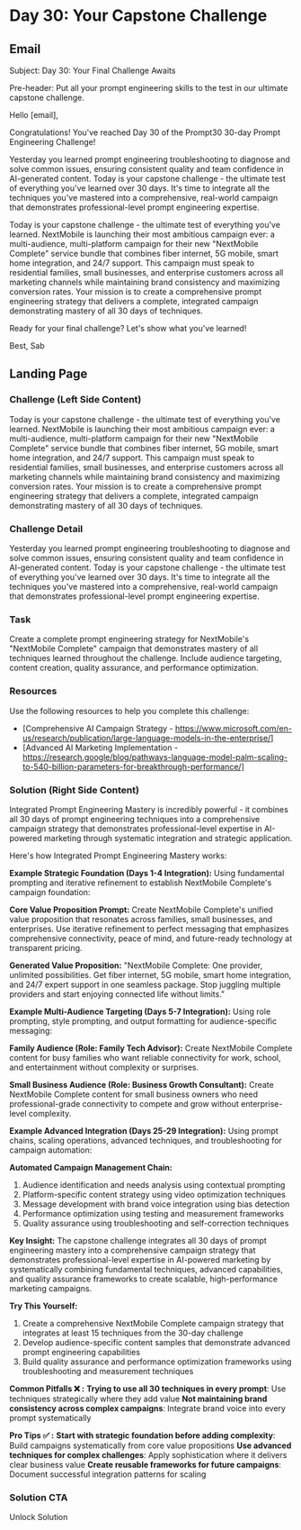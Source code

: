 # Day 30: Your Capstone Challenge

## Email
Subject: Day 30: Your Final Challenge Awaits

Pre-header: Put all your prompt engineering skills to the test in our ultimate capstone challenge.

Hello [email],

Congratulations! You've reached Day 30 of the Prompt30 30-day Prompt Engineering Challenge!

Yesterday you learned prompt engineering troubleshooting to diagnose and solve common issues, ensuring consistent quality and team confidence in AI-generated content. Today is your capstone challenge - the ultimate test of everything you've learned over 30 days. It's time to integrate all the techniques you've mastered into a comprehensive, real-world campaign that demonstrates professional-level prompt engineering expertise.

Today is your capstone challenge - the ultimate test of everything you've learned. NextMobile is launching their most ambitious campaign ever: a multi-audience, multi-platform campaign for their new "NextMobile Complete" service bundle that combines fiber internet, 5G mobile, smart home integration, and 24/7 support. This campaign must speak to residential families, small businesses, and enterprise customers across all marketing channels while maintaining brand consistency and maximizing conversion rates. Your mission is to create a comprehensive prompt engineering strategy that delivers a complete, integrated campaign demonstrating mastery of all 30 days of techniques.

Ready for your final challenge? Let's show what you've learned!

Best, Sab

## Landing Page

### Challenge (Left Side Content)
Today is your capstone challenge - the ultimate test of everything you've learned. NextMobile is launching their most ambitious campaign ever: a multi-audience, multi-platform campaign for their new "NextMobile Complete" service bundle that combines fiber internet, 5G mobile, smart home integration, and 24/7 support. This campaign must speak to residential families, small businesses, and enterprise customers across all marketing channels while maintaining brand consistency and maximizing conversion rates. Your mission is to create a comprehensive prompt engineering strategy that delivers a complete, integrated campaign demonstrating mastery of all 30 days of techniques.

### Challenge Detail
Yesterday you learned prompt engineering troubleshooting to diagnose and solve common issues, ensuring consistent quality and team confidence in AI-generated content. Today is your capstone challenge - the ultimate test of everything you've learned over 30 days. It's time to integrate all the techniques you've mastered into a comprehensive, real-world campaign that demonstrates professional-level prompt engineering expertise.

### Task
Create a complete prompt engineering strategy for NextMobile's "NextMobile Complete" campaign that demonstrates mastery of all techniques learned throughout the challenge. Include audience targeting, content creation, quality assurance, and performance optimization.

### Resources
Use the following resources to help you complete this challenge:
- [Comprehensive AI Campaign Strategy - https://www.microsoft.com/en-us/research/publication/large-language-models-in-the-enterprise/]
- [Advanced AI Marketing Implementation - https://research.google/blog/pathways-language-model-palm-scaling-to-540-billion-parameters-for-breakthrough-performance/]

### Solution (Right Side Content)
Integrated Prompt Engineering Mastery is incredibly powerful - it combines all 30 days of prompt engineering techniques into a comprehensive campaign strategy that demonstrates professional-level expertise in AI-powered marketing through systematic integration and strategic application.

Here's how Integrated Prompt Engineering Mastery works:

**Example Strategic Foundation (Days 1-4 Integration):**
Using fundamental prompting and iterative refinement to establish NextMobile Complete's campaign foundation:

**Core Value Proposition Prompt:**
Create NextMobile Complete's unified value proposition that resonates across families, small businesses, and enterprises. Use iterative refinement to perfect messaging that emphasizes comprehensive connectivity, peace of mind, and future-ready technology at transparent pricing.

**Generated Value Proposition:**
"NextMobile Complete: One provider, unlimited possibilities. Get fiber internet, 5G mobile, smart home integration, and 24/7 expert support in one seamless package. Stop juggling multiple providers and start enjoying connected life without limits."

**Example Multi-Audience Targeting (Days 5-7 Integration):**
Using role prompting, style prompting, and output formatting for audience-specific messaging:

**Family Audience (Role: Family Tech Advisor):**
Create NextMobile Complete content for busy families who want reliable connectivity for work, school, and entertainment without complexity or surprises.

**Small Business Audience (Role: Business Growth Consultant):**
Create NextMobile Complete content for small business owners who need professional-grade connectivity to compete and grow without enterprise-level complexity.

**Example Advanced Integration (Days 25-29 Integration):**
Using prompt chains, scaling operations, advanced techniques, and troubleshooting for campaign automation:

**Automated Campaign Management Chain:**
1. Audience identification and needs analysis using contextual prompting
2. Platform-specific content strategy using video optimization techniques
3. Message development with brand voice integration using bias detection
4. Performance optimization using testing and measurement frameworks
5. Quality assurance using troubleshooting and self-correction techniques

**Key Insight:**
The capstone challenge integrates all 30 days of prompt engineering mastery into a comprehensive campaign strategy that demonstrates professional-level expertise in AI-powered marketing by systematically combining fundamental techniques, advanced capabilities, and quality assurance frameworks to create scalable, high-performance marketing campaigns.

**Try This Yourself:**
1. Create a comprehensive NextMobile Complete campaign strategy that integrates at least 15 techniques from the 30-day challenge
2. Develop audience-specific content samples that demonstrate advanced prompt engineering capabilities
3. Build quality assurance and performance optimization frameworks using troubleshooting and measurement techniques

**Common Pitfalls ❌ :**
**Trying to use all 30 techniques in every prompt**: Use techniques strategically where they add value
**Not maintaining brand consistency across complex campaigns**: Integrate brand voice into every prompt systematically

**Pro Tips ✅ :**
**Start with strategic foundation before adding complexity**: Build campaigns systematically from core value propositions
**Use advanced techniques for complex challenges**: Apply sophistication where it delivers clear business value
**Create reusable frameworks for future campaigns**: Document successful integration patterns for scaling 

### Solution CTA
Unlock Solution 